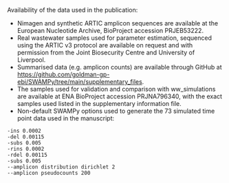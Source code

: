 Availability of the data used in the publication:

- Nimagen and synthetic ARTIC amplicon sequences are available at the European Nucleotide Archive, BioProject accession PRJEB53222. 
- Real wastewater samples used for parameter estimation, sequenced using the ARTIC v3 protocol are available on request and with permission from the Joint Biosecurity Centre and University of Liverpool.
- Summarised data (e.g. amplicon counts) are available through GitHub at https://github.com/goldman-gp-ebi/SWAMPy/tree/main/supplementary_files.
- The samples used for validation and comparison with ww_simulations are available at ENA BioProject accession PRJNA796340, with the exact samples used listed in the supplementary information file.
- Non-default SWAMPy options used to generate the 73 simulated time point data used in the manuscript:
```  
-ins 0.0002
-del 0.00115
-subs 0.005
-rins 0.0002
-rdel 0.00115
-subs 0.005
--amplicon distribution dirichlet 2
--amplicon pseudocounts 200
```
